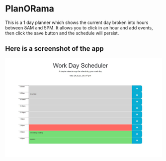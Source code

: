 # PlanORama

This is a 1 day planner which shows the current day broken into hours between 8AM and 5PM. It allows you to click in an hour and add events, then click the save button and the schedule will persist.

## Here is a screenshot of the app

![picture of the website](./assets/images/planorama.jpg)
